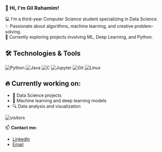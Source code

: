 ### 👋 Hi, I'm Gil Rahamim!

💻 I'm a third-year Computer Science student specializing in Data Science.  
✨ Passionate about algorithms, machine learning, and creative problem-solving.  
🚀 Currently exploring projects involving ML, Deep Learning, and Python.


## 🛠️ Technologies & Tools
![Python](https://img.shields.io/badge/-Python-black?style=flat-square&logo=python)
![Java](https://img.shields.io/badge/-Java-blue?style=flat-square&logo=openjdk)
![C](https://img.shields.io/badge/-C-00599C?style=flat-square&logo=c)
![Jupyter](https://img.shields.io/badge/-Jupyter-orange?style=flat-square&logo=jupyter)
![Git](https://img.shields.io/badge/-Git-red?style=flat-square&logo=git)
![Linux](https://img.shields.io/badge/-Linux-black?style=flat-square&logo=linux)


## 🔥 Currently working on:
- 🌱 Data Science projects
- 🧠 Machine learning and deep learning models
- 🔍 Data analysis and visualization



![visitors](https://visitor-badge.glitch.me/badge?page_id=gilRahamim.gilRahamim)



📫 **Contact me:**
- [LinkedIn](https://www.linkedin.com/in/gil-rahamm/)
- [Email](gilrahamim1@gmail.com)
